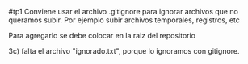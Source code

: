 #tp1
Conviene usar el archivo .gitignore para ignorar archivos que no queramos subir.
Por ejemplo subir archivos temporales, registros, etc

Para agregarlo se debe colocar en la raiz del repositorio

3c) falta el archivo "ignorado.txt", porque lo ignoramos con gitignore.